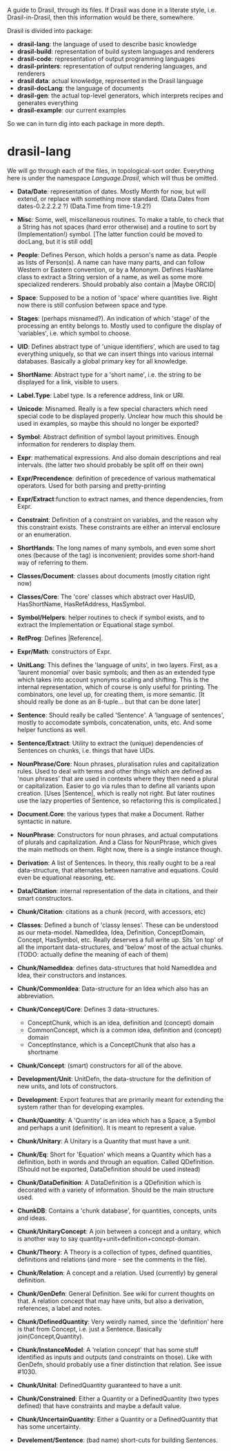 A guide to Drasil, through its files. If Drasil was done in a literate style, i.e.
Drasil-in-Drasil, then this information would be there, somewhere.

Drasil is divided into package:
- **drasil-lang**: the language of used to describe basic knowledge
- **drasil-build**: representation of build system languages and renderers
- **drasil-code**: representation of output programming languages
- **drasil-printers**: representation of output rendering languages, and renderers
- **drasil data**: actual knowledge, represented in the Drasil language
- **drasil-docLang**: the language of documents
- **drasil-gen**: the actual top-level generators, which interprets recipes and
  generates everything
- **drasil-example**: our current examples

So we can in turn dig into each package in more depth.

# drasil-lang

We will go through each of the files, in topological-sort order. Everything here is
under the namespace *Language.Drasil*, which will thus be omitted.

- **Data/Date**: representation of dates. Mostly Month for now, but will extend, or
  replace with something more standard. (Data.Dates from dates-0.2.2.2.2 ?)
  (Data.Time from time-1.9.2?)

- **Misc**: Some, well, miscellaneous routines. To make a table, to check that
  a String has not spaces (hard error otherwise) and a routine to sort by 
  (Implementation!) symbol. [The latter function could be moved to docLang, but
  it is still odd]

- **People**: Defines Person, which holds a person's name as data. People as
  lists of Person(s).
  A name can have many parts, and can follow Western or Eastern convention, or by a Mononym.
  Defines HasName class to extract a String version of a name, as well as some more
  specialized renderers.
  Should probably also contain a |Maybe ORCID|

- **Space**: Supposed to be a notion of 'space' where quantities live. Right now there is
  still confusion between space and type.

- **Stages**: (perhaps misnamed?). An indication of which 'stage' of the processing an
  entity belongs to. Mostly used to configure the display of 'variables', i.e. which
  symbol to choose.

- **UID**: Defines abstract type of 'unique identifiers', which are used to tag everything
  uniquely, so that we can insert things into various internal databases. Basically a global
  primary key for all knowledge.

- **ShortName**: Abstract type for a 'short name', i.e. the string to be displayed
  for a link, visible to users.

- **Label.Type**: Label type. Is a reference address, link or URI.

- **Unicode**: Misnamed. Really is a few special characters which need special code to be
  displayed properly. Unclear how much this should be used in examples, so maybe this should
  no longer be exported?

- **Symbol**: Abstract definition of symbol layout primitives. Enough information for
  renderers to display them.

- **Expr**: mathematical expressions. And also domain descriptions and real intervals.
  (the latter two should probably be split off on their own)

- **Expr/Precendence**: definition of precedence of various mathematical operators.
  Used for both parsing and pretty-printing

- **Expr/Extract**:function to extract names, and thence dependencies, from Expr.

- **Constraint**: Definition of a constraint on variables, and the reason 
  why this constraint exists. These constraints are either an interval enclosure or an
  enumeration.

- **ShortHands**: The long names of many symbols, and even some short ones (because of the
  tag) is inconvenient; provides some short-hand way of referring to them.

- **Classes/Document**: classes about documents (mostly citation right now)

- **Classes/Core**: The 'core' classes which abstract over HasUID, HasShortName,
  HasRefAddress, HasSymbol.

- **Symbol/Helpers**: helper routines to check if symbol exists, and to extract the 
  Implementation or Equational stage symbol.

- **RefProg**: Defines |Reference|.

- **Expr/Math**: constructors of Expr. 

- **UnitLang**:
  This defines the 'language of units', in two layers. First, as a 'laurent monomial'
  over basic symbols; and then as an extended type which takes into account synonyms
  scaling and shifting. This is the internal representation, which of course is only
  useful for printing. The combinators, one level up, for creating them, is more
  semantic.
  [It should really be done as an 8-tuple... but that can be done later]

- **Sentence**: Should really be called 'Sentence'. A 'language of sentences', mostly to
  accomodate symbols, concatenation, units, etc. And some helper functions as well.

- **Sentence/Extract**: Utility to extract the (unique) dependencies of Sentences on
  chunks, i.e. things that have UIDs.

- **NounPhrase/Core**: Noun phrases, pluralisation rules and capitalization rules. 
  Used to deal with terms and other things which are defined as 'noun phrases'
  that are used in contexts where they then need a plural or capitalization. Easier
  to go via rules than to define all variants upon creation.
  [Uses |Sentence|, which is really not right. But later routines use the lazy
   properties of Sentence, so refactoring this is complicated.]

- **Document.Core**: the various types that make a Document. Rather syntactic in nature.

- **NounPhrase**: Constructors for noun phrases, and actual computations of plurals
  and capitalization. And a Class for NounPhrase, which gives the main methods on
  them. Right now, there is a single instance though.

- **Derivation**: A list of Sentences. In theory,
  this really ought to be a real data-structure, that alternates between narrative and
  equations. Could even be equational reasoning, etc.

- **Data/Citation**: internal representation of the data in citations, and their
  smart constructors.

- **Chunk/Citation**: citations as a chunk (record, with accessors, etc)

- **Classes**: Defined a bunch of 'classy lenses'.  These can be understood as 
  our meta-model. NamedIdea, Idea, Definition, ConceptDomain, Concept, HasSymbol, etc.
  Really deserves a full write up.
  Sits 'on top' of all the important data-structures, and 'below' most of the
  actual chunks.
  (TODO: actually define the meaning of each of them)

- **Chunk/NamedIdea**: defines data-structures that hold NamedIdea and Idea, their
  constructors and instances.

- **Chunk/CommonIdea**: Data-structure for an Idea which also has an abbreviation.

- **Chunk/Concept/Core**: Defines 3 data-structures.
  - ConceptChunk, which is an idea, definition and (concept) domain
  - CommonConcept, which is a common idea, definition and (concept) domain
  - ConceptInstance, which is a ConceptChunk that also has a shortname

- **Chunk/Concept**: (smart) constructors for all of the above.

- **Development/Unit**: UnitDefn, the data-structure for the definition of
  new units, and lots of constructors.

- **Development**: Export features that are primarily meant for extending the
  system rather than for developing examples.

- **Chunk/Quantity**: A 'Quantity' is an idea which has a Space, a Symbol and
  perhaps a unit (definition). It is meant to represent a value.

- **Chunk/Unitary**: A Unitary is a Quantity that must have a unit.

- **Chunk/Eq**: Short for 'Equation' which means a Quantity which has a definition,
  both in words and through an equation. Called QDefinition.
  (Should not be exported, DataDefinition should be used instead)

- **Chunk/DataDefinition**: A DataDefinition is a QDefinition which is decorated
  with a variety of information. Should be the main structure used.

- **ChunkDB**: Contains a 'chunk database', for quantities, concepts, units and
  ideas.

- **Chunk/UnitaryConcept**: A join between a concept and a unitary, which is
  another way to say quantity+unit+definition+concept-domain.

- **Chunk/Theory**: A Theory is a collection of types, defined quantities,
  definitions and relations (and more - see the comments in the file).

- **Chunk/Relation**: A concept and a relation. Used (currently) by general definition.

- **Chunk/GenDefn**: General Definition. See wiki for current thoughts on that.
  A relation concept that may have units, but also a derivation, references, a label
  and notes.

- **Chunk/DefinedQuantity**: Very weirdly named, since the 'definition' here is that
  from Concept, i.e. just a Sentence. Basically join(Concept,Quantity).

- **Chunk/InstanceModel**: A 'relation concept' that has some stuff identified
  as inputs and outputs (and constraints on those). Like with GenDefn, should probably
  use a finer distinction that relation. See issue #1030.

- **Chunk/Unital**: DefinedQuantity guaranteed to have a unit.

- **Chunk/Constrained**: Either a Quantity or a DefinedQuantity (two types defined)
  that have constraints and maybe a default value.

- **Chunk/UncertainQuantity**: Either a Quantity or a DefinedQuantity that has
  some uncertainty.

- **Develement/Sentence**: (bad name) short-cuts for building Sentences.
